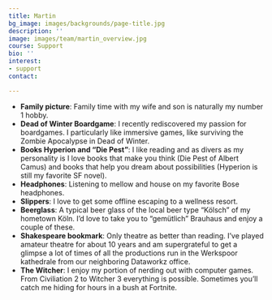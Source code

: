 ```yaml
---
title: Martin
bg_image: images/backgrounds/page-title.jpg
description: ''
image: images/team/martin_overview.jpg
course: Support
bio: ''
interest:
- support
contact: 

---
```

* **Family picture**: Family time with my wife and son is naturally my number 1 hobby. 
* **Dead of Winter Boardgame**: I recently rediscovered my passion for boardgames. I particularly like immersive games, like surviving the Zombie Apocalypse in Dead of Winter.
* **Books Hyperion and “Die Pest”**: I like reading and as divers as my personality is I love books that make you think (Die Pest of Albert Camus) and books that help you dream about possibilities (Hyperion is still my favorite SF novel).
* **Headphones**: Listening to mellow and house on my favorite Bose headphones.
* **Slippers**: I love to get some offline escaping to a wellness resort. 
* **Beerglass**: A typical beer glass of the local beer type “Kölsch” of my hometown Köln. I’d love to take you to “gemütlich” Brauhaus and enjoy a couple of these.
* **Shakespeare bookmark**: Only theatre as better than reading. I’ve played amateur theatre for about 10 years and am supergrateful to get a glimpse a lot of times of all the productions run in the Werkspoor kathedrale from our neighboring Dataworkz office.
* **The Witcher**: I enjoy my portion of nerding out with computer games. From Civiliation 2 to Witcher 3 everything is possible. Sometimes you’ll catch me hiding for hours in a bush at Fortnite.